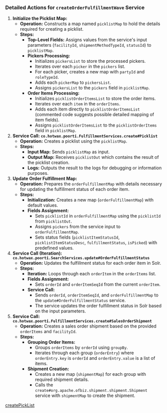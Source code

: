 ### **Detailed Actions for `createOrderFulfillmentWave` Service**

1. **Initialize the Picklist Map:**  
   * **Operation:** Constructs a map named `picklistMap` to hold the details required for creating a picklist.  
   * **Steps:**  
     * **Top-Level Fields:** Assigns values from the service's input parameters (`facilityId`, `shipmentMethodTypeId`, `statusId`) to `picklistMap`.  
     * **Pickers Processing:**  
       * Initializes `pickersList` to store the processed pickers.  
       * Iterates over each `picker` in the `pickers` list.  
       * For each picker, creates a new map with `partyId` and `roleTypeId`.  
       * Adds each `pickerMap` to `pickersList`.  
       * Assigns `pickersList` to the `pickers` field in `picklistMap`.  
     * **Order Items Processing:**  
       * Initializes `picklistOrderItemsList` to store the order items.  
       * Iterates over each `item` in the `orderItems`.  
       * Adds each item directly to `picklistOrderItemsList` (commented code suggests possible detailed mapping of item fields).  
       * Assigns `picklistOrderItemsList` to the `picklistOrderItems` field in `picklistMap`.  
2. **Service Call: `co.hotwax.poorti.FulfillmentServices.create#Picklist`**  
   * **Operation:** Creates a picklist using the `picklistMap`.  
   * **Steps:**  
     * **Input Map:** Sends `picklistMap` as input.  
     * **Output Map:** Receives `picklistOut` which contains the result of the picklist creation.  
     * **Logs:** Outputs the result to the logs for debugging or information purposes.  
3. **Update Order Fulfillment Map:**  
   * **Operation:** Prepares the `orderFulfillmentMap` with details necessary for updating the fulfillment status of each order item.  
   * **Steps:**  
     * **Initialization:** Creates a new map (`orderFulfillmentMap`) with default values.  
     * **Fields Assignment:**  
       * Sets `picklistId` in `orderFulfillmentMap` using the `picklistId` from `picklistOut`.  
       * Assigns `pickers` from the service input to `orderFulfillmentMap`.  
       * Sets status fields (`picklistItemStatusId`, `picklistItemStatusDesc`, `fulfillmentStatus`, `isPicked`) with predefined values.  
4. **Service Call (Iteration): `co.hotwax.poorti.SearchServices.update#OrderFulfillmentStatus`**  
   * **Operation:** Updates the fulfillment status for each order item in Solr.  
   * **Steps:**  
     * **Iteration:** Loops through each `orderItem` in the `orderItems` list.  
     * **Fields Assignment:**  
       * Sets `orderId` and `orderItemSeqId` from the current `orderItem`.  
     * **Service Call:**  
       * Sends `orderId`, `orderItemSeqId`, and `orderFulfillmentMap` to the `update#OrderFulfillmentStatus` service.  
       * The service updates the order fulfillment status in Solr based on the input parameters.  
5. **Service Call: `co.hotwax.poorti.FulfillmentServices.create#SalesOrderShipment`**  
   * **Operation:** Creates a sales order shipment based on the provided `orderItems` and `facilityId`.  
   * **Steps:**  
     * **Grouping Order Items:**  
       * Groups `orderItems` by `orderId` using `groupBy`.  
       * Iterates through each group (`orderEntry`) where `orderEntry.key` is `orderId` and `orderEntry.value` is a list of items.  
     * **Shipment Creation:**  
       * Creates a new map (`shipmentMap`) for each group with required shipment details.  
       * Calls the `create#org.apache.ofbiz.shipment.shipment.Shipment` service with `shipmentMap` to create the shipment.


[createPickList](PickList.md)

